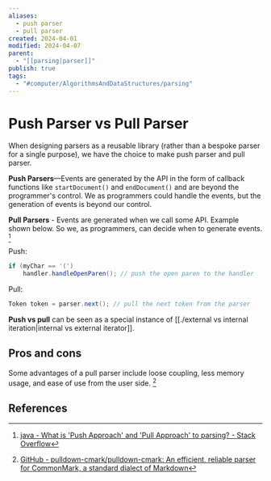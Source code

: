 ```yaml
---
aliases:
  - push parser
  - pull parser
created: 2024-04-01
modified: 2024-04-07
parent:
  - "[[parsing|parser]]"
publish: true
tags:
  - "#computer/AlgorithmsAndDataStructures/parsing"
---
```


# Push Parser vs Pull Parser

When designing parsers as a reusable library (rather than a bespoke parser for a single purpose), we have the choice to make push parser and pull parser.

**Push Parsers**—Events are generated by the API in the form of callback functions like `startDocument()` and `endDocument()` and are beyond the programmer's control. We as programmers could handle the events, but the generation of events is beyond our control.

**Pull Parsers** - Events are generated when we call some API. Example shown below. So we, as programmers, can decide when to generate events. [^stackoverflow]

Push:
```java
if (myChar == '(')
    handler.handleOpenParen(); // push the open paren to the handler
```

Pull:
```java
Token token = parser.next(); // pull the next token from the parser
```

**Push vs pull** can be seen as a special instance of [[./external vs internal iteration|internal vs external iterator]].
## Pros and cons

Some advantages of a pull parser include loose coupling, less memory usage, and ease of use from the user side. [^pulldown-cmark]

## References

[^stackoverflow]: [java - What is 'Push Approach' and 'Pull Approach' to parsing? - Stack Overflow](https://stackoverflow.com/questions/15895124/what-is-push-approach-and-pull-approach-to-parsing)
[^pulldown-cmark]: [GitHub - pulldown-cmark/pulldown-cmark: An efficient, reliable parser for CommonMark, a standard dialect of Markdown](https://github.com/pulldown-cmark/pulldown-cmark/?tab=readme-ov-file#why-a-pull-parser)